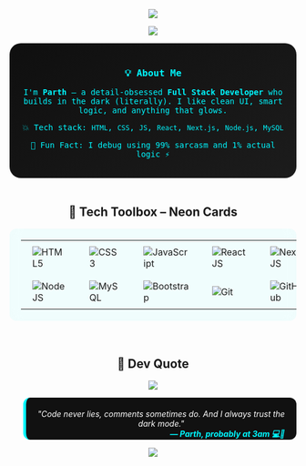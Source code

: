 <!-- 🌌 NEON DARK THEME README with Glassmorphism + Animations -->

<!-- HEADER BANNER -->
<p align="center">
  <img src="https://capsule-render.vercel.app/api?type=waving&height=200&text=Hey%20👋%20I'm%20Parth!&fontAlign=40&fontAlignY=35&color=00f2ff&animation=fadeIn&desc=Full%20Stack%20Dev%20%7C%20Dark%20Theme%20Fan%20%7C%20Bug%20Fixer%20Extraordinaire&descSize=20&descAlign=50&descAlignY=60&fontColor=ffffff&descColor=ffffff&background=gradient&gradientFrom=0d0d0d&gradientTo=1a1a1a"/>
</p>

<!-- TYPING TITLE -->
<p align="center">
  <img src="https://readme-typing-svg.demolab.com?font=Fira+Code&weight=600&size=22&pause=1000&color=00F7FF&center=true&vCenter=true&width=500&lines=I+build+cool+web+apps.;Dark+themes+are+my+superpower.;React+%2F+Next.js+%2F+Node.js+%2F+MySQL;I+ship+UIs+that+feel+smooth+AF."/>
</p>

<!-- ABOUT ME -->
<div align="center" style="background: linear-gradient(145deg, #0f0f0f, #1c1c1c); border-radius: 20px; padding: 20px; color: #00f7ff; font-family: 'Fira Code', monospace;">

### 💡 About Me
I'm **Parth** — a detail-obsessed **Full Stack Developer** who builds in the dark (literally). I like clean UI, smart logic, and anything that glows.

💥 Tech stack: `HTML`, `CSS`, `JS`, `React`, `Next.js`, `Node.js`, `MySQL`

💭 Fun Fact: I debug using 99% sarcasm and 1% actual logic ⚡

</div>

<br/>

<!-- TECH TOOLBOX – NEON GLASS -->
<h2 align="center">🔧 Tech Toolbox – Neon Cards</h2>

<div align="center">
  <table>
    <tr>
      <td><img src="https://skillicons.dev/icons?i=html" title="HTML5"/></td>
      <td><img src="https://skillicons.dev/icons?i=css" title="CSS3"/></td>
      <td><img src="https://skillicons.dev/icons?i=javascript" title="JavaScript"/></td>
      <td><img src="https://skillicons.dev/icons?i=react" title="ReactJS"/></td>
      <td><img src="https://skillicons.dev/icons?i=nextjs" title="NextJS"/></td>
    </tr>
    <tr>
      <td><img src="https://skillicons.dev/icons?i=nodejs" title="NodeJS"/></td>
      <td><img src="https://skillicons.dev/icons?i=mysql" title="MySQL"/></td>
      <td><img src="https://skillicons.dev/icons?i=bootstrap" title="Bootstrap"/></td>
      <td><img src="https://skillicons.dev/icons?i=git" title="Git"/></td>
      <td><img src="https://skillicons.dev/icons?i=github" title="GitHub"/></td>
    </tr>
  </table>
</div>

<br/>

<!-- FUNNY QUOTE BOX -->
<h2 align="center">💬 Dev Quote</h2>
<p align="center">
  <img src="https://readme-jokes.vercel.app/api?bgColor=%230d1117&textColor=%23f2f2f2&titleColor=%2300f7ff&codeColor=%23f81ce5&hideBorder=true"/>
</p>

<blockquote align="center" style="background: #111; border-left: 5px solid #00f7ff; padding: 20px; border-radius: 12px; color: #fff; font-style: italic;">
  "Code never lies, comments sometimes do. And I always trust the dark mode."
  <br/> 
  <span style="float:right; font-weight: bold; color: #00f7ff;">— Parth, probably at 3am 💻🌙</span>
</blockquote>

<!-- FOOTER -->
<p align="center">
  <img src="https://capsule-render.vercel.app/api?type=waving&color=0ff&height=100&section=footer&animation=fadeIn" />
</p>

<!-- STYLES (GitHub strips most inline styles, this is only for aesthetic preview here) -->
<style>
  table {
    background: rgba(0, 255, 255, 0.05);
    backdrop-filter: blur(10px);
    border-radius: 12px;
    padding: 20px;
  }
  td {
    padding: 10px 20px;
  }
</style>
